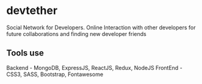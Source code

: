 # devtether

Social Network for Developers. Online Interaction with other developers for future collaborations and finding new developer friends

## Tools use

Backend - MongoDB, ExpressJS, ReactJS, Redux, NodeJS
FrontEnd - CSS3, SASS, Bootstrap, Fontawesome

